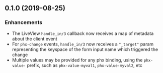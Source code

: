 ## 0.1.0 (2019-08-25)

### Enhancements
  - The LiveView `handle_in/3` callback now receives a map of metadata about the client event
  - For `phx-change` events, `handle_in/3` now receives a `"_target"` param representing the keyspace
    of the form input name which triggered the change
  - Multiple values may be provided for any phx binding, using the `phx-value-` prefix, such as `phx-value-myval1`, `phx-value-myval2`, etc

